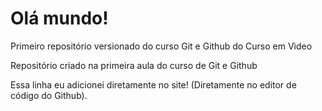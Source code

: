 # Olá mundo!
 Primeiro repositório versionado do curso Git e Github do Curso em Vìdeo

 Repositório criado na primeira aula do curso de Git e Github

 Essa linha eu adicionei diretamente no site! (Diretamente no editor de código do Github).
